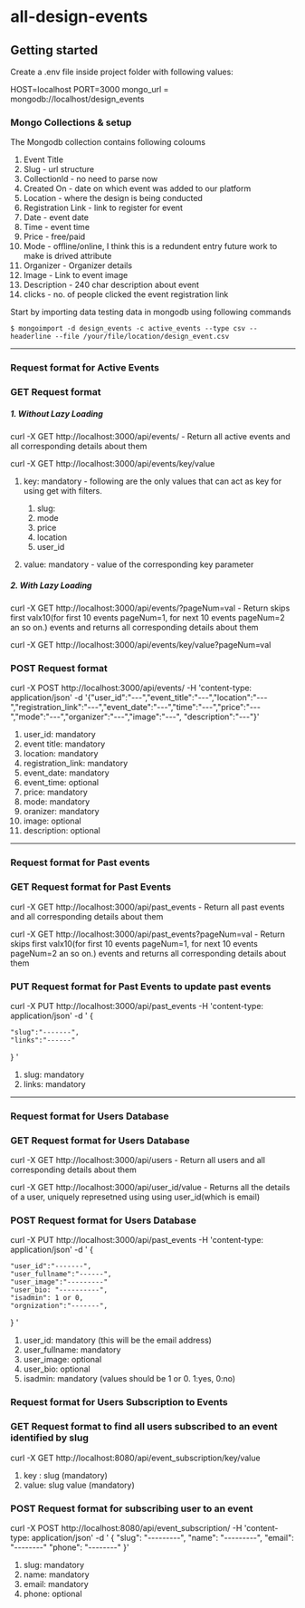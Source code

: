 # all-design-events


## Getting started

Create a .env file inside project folder with following values:

HOST=localhost
PORT=3000
mongo_url = mongodb://localhost/design_events


### Mongo Collections & setup

The Mongodb collection contains following coloums
1. Event Title
2. Slug - url structure
3. CollectionId - no need to parse now
4. Created On - date on which event was added to our platform
5. Location - where the design is being conducted
6. Registration Link - link to register for event
7. Date - event date
8. Time - event time
9. Price - free/paid
10. Mode - offline/online, I think this is a redundent entry future work to make is drived attribute
11. Organizer - Organizer details
12. Image - Link to event image 
13. Description - 240 char description about event
14. clicks - no. of people clicked the event registration link

Start by importing data testing data in mongodb using following commands

`$ mongoimport -d design_events -c active_events --type csv --headerline --file /your/file/location/design_event.csv`


---


### Request format for Active Events


### GET Request format

##### 1. Without Lazy Loading 

curl -X GET http://localhost:3000/api/events/  - Return all active events and all corresponding details about them

curl -X GET http://localhost:3000/api/events/key/value

1. key: mandatory - following are the only values that can act as key for using get with filters.
	1. slug:
	2. mode
	3. price 
	4. location
	5. user_id

2. value: mandatory - value of the corresponding key parameter

##### 2. With Lazy Loading 

curl -X GET http://localhost:3000/api/events/?pageNum=val  - Return skips first valx10(for first 10 events pageNum=1, for next 10 events pageNum=2 an so on.) events and returns all corresponding details about them

curl -X GET http://localhost:3000/api/events/key/value?pageNum=val



### POST Request format

curl -X POST http://localhost:3000/api/events/ -H 'content-type: application/json' -d '{"user_id":"---","event_title":"---","location":"---","registration_link":"---","event_date":"---","time":"---","price":"---","mode":"---","organizer":"---","image":"---", "description":"---"}'

1. user_id: mandatory
2. event title: mandatory
3. location: mandatory
4. registration_link: mandatory
5. event_date: mandatory
6. event_time: optional
7. price: mandatory
8. mode: mandatory
9. oranizer: mandatory
10. image: optional
11. description: optional


---


### Request format for Past events

### GET Request format for Past Events
curl -X GET http://localhost:3000/api/past_events  - Return all past events and all corresponding details about them

curl -X GET http://localhost:3000/api/past_events?pageNum=val  - Return skips first valx10(for first 10 events pageNum=1, for next 10 events pageNum=2 an so on.) events and returns all corresponding details about them

### PUT Request format for Past Events to update past events

curl -X PUT http://localhost:3000/api/past_events -H 'content-type: application/json' -d '
{ 
	
	"slug":"-------", 
	"links":"------" 
} '

1. slug: mandatory
2. links: mandatory


---


### Request format for Users Database

### GET Request format for Users Database
curl -X GET http://localhost:3000/api/users  - Return all users and all corresponding details about them

curl -X GET http://localhost:3000/api/user_id/value  - Returns all the details of a user, uniquely represetned using using user_id(which is email)

### POST Request format for Users Database

curl -X PUT http://localhost:3000/api/past_events -H 'content-type: application/json' -d '
{ 
	
	"user_id":"-------", 
	"user_fullname":"------",
	"user_image":"---------"
	"user_bio: "----------",
    "isadmin": 1 or 0, 
	"orgnization":"-------",
} '

1. user_id: mandatory (this will be the email address)
2. user_fullname: mandatory 
3. user_image: optional
4. user_bio: optional
5. isadmin: mandatory (values should be 1 or 0. 1:yes, 0:no)


### Request format for Users Subscription to Events


### GET Request format to find all users subscribed to an event identified by slug

curl -X GET http://localhost:8080/api/event_subscription/key/value

1. key : slug (mandatory)
2. value: slug value (mandatory)


### POST Request format for subscribing user to an event

curl -X POST http://localhost:8080/api/event_subscription/ -H 'content-type: application/json' -d '
{ 
    "slug": "---------",
    "name": "---------",
    "email": "--------"
	"phone": "--------"
}'

1. slug: mandatory
2. name: mandatory
3. email: mandatory
4. phone: optional